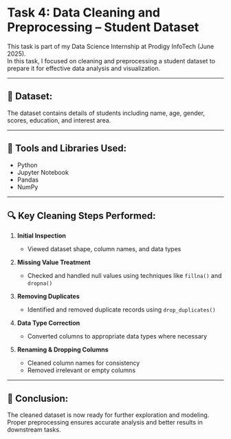 # Task 4: Data Cleaning and Preprocessing – Student Dataset

This task is part of my Data Science Internship at Prodigy InfoTech (June 2025).  
In this task, I focused on cleaning and preprocessing a student dataset to prepare it for effective data analysis and visualization.

---

## 📁 Dataset:
The dataset contains details of students including name, age, gender, scores, education, and interest area.

---

## 🔧 Tools and Libraries Used:
- Python
- Jupyter Notebook
- Pandas
- NumPy

---

## 🔍 Key Cleaning Steps Performed:

1. **Initial Inspection**
   - Viewed dataset shape, column names, and data types

2. **Missing Value Treatment**
   - Checked and handled null values using techniques like `fillna()` and `dropna()`

3. **Removing Duplicates**
   - Identified and removed duplicate records using `drop_duplicates()`

4. **Data Type Correction**
   - Converted columns to appropriate data types where necessary

5. **Renaming & Dropping Columns**
   - Cleaned column names for consistency
   - Removed irrelevant or empty columns

---

## 📌 Conclusion:
The cleaned dataset is now ready for further exploration and modeling. Proper preprocessing ensures accurate analysis and better results in downstream tasks.


